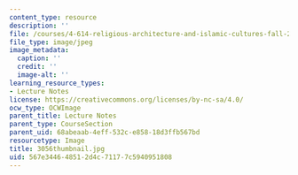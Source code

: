 ```yaml
---
content_type: resource
description: ''
file: /courses/4-614-religious-architecture-and-islamic-cultures-fall-2002/567e344648512d4c71177c5940951808_3056thumbnail.jpg
file_type: image/jpeg
image_metadata:
  caption: ''
  credit: ''
  image-alt: ''
learning_resource_types:
- Lecture Notes
license: https://creativecommons.org/licenses/by-nc-sa/4.0/
ocw_type: OCWImage
parent_title: Lecture Notes
parent_type: CourseSection
parent_uid: 68abeaab-4eff-532c-e858-18d3ffb567bd
resourcetype: Image
title: 3056thumbnail.jpg
uid: 567e3446-4851-2d4c-7117-7c5940951808
---
```

